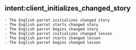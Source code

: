 ## intent:client_initializes_changed_story
    - The English parrot initializes changed story
    - The English parrot starts changed story
    - The English parrot begins changed story
    - The English parrot initializes changed lesson
    - The English parrot starts changed lesson
    - The English parrot begins changed lesson
